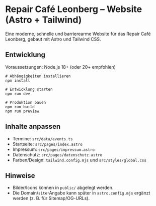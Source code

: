 # Repair Café Leonberg – Website (Astro + Tailwind)

Eine moderne, schnelle und barrierearme Website für das Repair Café Leonberg, gebaut mit Astro und Tailwind CSS.

## Entwicklung

Voraussetzungen: Node.js 18+ (oder 20+ empfohlen)

```
# Abhängigkeiten installieren
npm install

# Entwicklung starten
npm run dev

# Produktion bauen
npm run build
npm run preview
```

## Inhalte anpassen

- Termine: `src/data/events.ts`
- Startseite: `src/pages/index.astro`
- Impressum: `src/pages/impressum.astro`
- Datenschutz: `src/pages/datenschutz.astro`
- Farben/Design: `tailwind.config.mjs` und `src/styles/global.css`

## Hinweise

- Bilder/Icons können in `public/` abgelegt werden.
- Die Domain/`site`-Angabe kann später in `astro.config.mjs` ergänzt werden (z. B. für Sitemap/OG-URLs).

